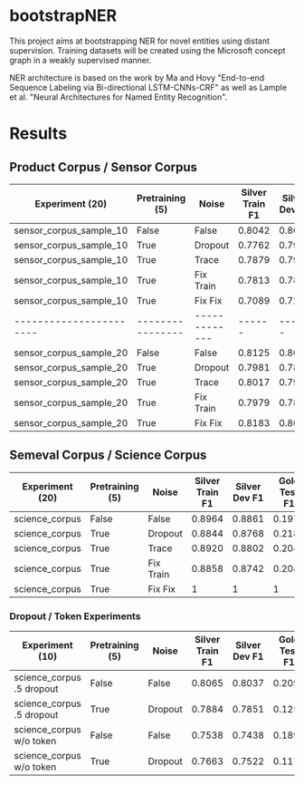 # bootstrapNER

This project aims at bootstrapping NER for novel entities using distant supervision. Training datasets will be created 
using the Microsoft concept graph in a weakly supervised manner. 

NER architecture is based on the work by Ma and Hovy 
"End-to-end Sequence Labeling via Bi-directional LSTM-CNNs-CRF" as well as Lample et al. "Neural Architectures 
for Named Entity Recognition". 

# Results

## Product Corpus / Sensor Corpus

| Experiment (20)         | Pretraining (5)  | Noise         | Silver Train F1   | Silver Dev F1    | Gold Test F1     |
| ----------------------- | ---------------- | ------------- | ----------------- | ---------------- | ---------------- |
| sensor_corpus_sample_10 | False            | False         | 0.8042      | 0.8037      | 0.2066      |
| sensor_corpus_sample_10 | True             | Dropout       | 0.7762      | 0.7922      | 0.2625      |
| sensor_corpus_sample_10 | True             | Trace         | 0.7879      | 0.7938      | 0.2065      |
| sensor_corpus_sample_10 | True             | Fix Train     | 0.7813      | 0.7832      | 0.2104      |
| sensor_corpus_sample_10 | True             | Fix Fix       | 0.7089      | 0.7221      | 0.2563      |
| ----------------------- | ---------------- | ------------- | ------ | ------ | ------ |
| sensor_corpus_sample_20 | False            | False         | 0.8125      | 0.8006      | 0.2136      |
| sensor_corpus_sample_20 | True             | Dropout       | 0.7981      | 0.7853      | 0.1450      |
| sensor_corpus_sample_20 | True             | Trace         | 0.8017      | 0.7935      | 0.2028      |
| sensor_corpus_sample_20 | True             | Fix Train     | 0.7979      | 0.7889      | 0.2112      |
| sensor_corpus_sample_20 | True             | Fix Fix       | 0.8183      | 0.8075      | 0.2672      |


## Semeval Corpus / Science Corpus

| Experiment (20)         | Pretraining (5)  | Noise         | Silver Train F1   | Silver Dev F1    | Gold Test F1     |
| ----------------------- | ---------------- | ------------- | ----------------- | ---------------- | ---------------- |
| science_corpus   | False            | False         | 0.8964      | 0.8861     | 0.1970      |
| science_corpus   | True             | Dropout       | 0.8844      | 0.8768      | 0.2186      |
| science_corpus   | True             | Trace         | 0.8920      | 0.8802      | 0.2045      |
| science_corpus   | True             | Fix Train     | 0.8858      | 0.8742      | 0.2041      |
| science_corpus   | True             | Fix Fix       | 1      | 1      | 1      |



### Dropout / Token Experiments

| Experiment (10)         | Pretraining (5)  | Noise         | Silver Train F1   | Silver Dev F1    | Gold Test F1     |
| ----------------------- | ---------------- | ------------- | ----------------- | ---------------- | ---------------- |
| science_corpus .5 dropout   | False            | False         | 0.8065      | 0.8037     | 0.2097      |
| science_corpus .5 dropout   | True             | Dropout       | 0.7884      | 0.7851      | 0.1251      |
| science_corpus w/o token  | False            | False         | 0.7538      | 0.7438     | 0.1899      |
| science_corpus w/o token  | True             | Dropout       | 0.7663      | 0.7522      | 0.1172      |
